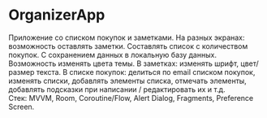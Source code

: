 # OrganizerApp
Приложение со списком покупок и заметками. 
На разных экранах: возможность оставлять заметки. Составлять список с количеством покупок. С сохранением данных в локальную базу данных. Возможность изменять цвета темы. В заметках: изменять шрифт, цвет/размер текста. В списке покупок: делиться по email списком покупок, изменять списки, добавлять элементы списка, отмечать элементы, добавлять подсказки при написании / редактировать их и т.д.  
Стек: MVVM, Room, Coroutine/Flow, Alert Dialog, Fragments, Preference Screen.



